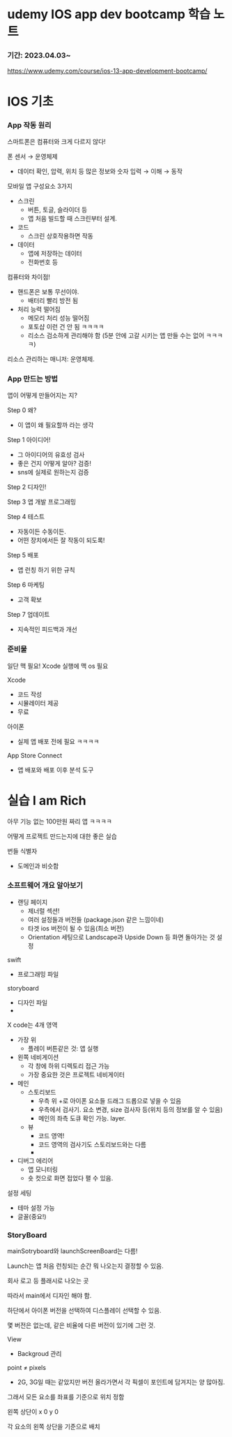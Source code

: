 # udemy IOS app dev bootcamp 학습 노트
### 기간: 2023.04.03~
https://www.udemy.com/course/ios-13-app-development-bootcamp/
 
 
# IOS 기초

### App 작동 원리

스마트폰은 컴퓨터와 크게 다르지 않다!

폰 센서 → 운영체제

- 데이터 확인, 압력, 위치 등 많은 정보와 숫자 입력 → 이해 → 동작

모바일 앱 구성요소 3가지

- 스크린
    - 버튼, 토글, 슬라이더 등
    - 앱 처음 빌드할 때 스크린부터 설계.
- 코드
    - 스크린 상호작용하면 작동
- 데이터
    - 앱에 저장하는 데이터
    - 전화번호 등

컴퓨터와 차이점!

- 핸드폰은 보통 무선이야.
    - 배터리 빨리 방전 됨
- 처리 능력 떨어짐
    - 메모리 처리 성능 떨어짐
    - 포토샵 이런 건 안 됨 ㅋㅋㅋㅋ
    - 리소스 검소하게 관리해야 함 (5분 안에 고갈 시키는 앱 만들 수는 없어 ㅋㅋㅋㅋ)

리소스 관리하는 매니저: 운영체제.

### App 만드는 방법

앱이 어떻게 만들어지는 지?

Step 0 왜?

- 이 앱이 왜 필요할까 라는 생각

Step 1 아이디어!

- 그 아이디어의 유효성 검사
- 좋은 건지 어떻게 알아? 검증!
- sns에 실제로 원하는지 검증

Step 2 디자인!

Step 3 앱 개발 프로그래밍

Step 4 테스트

- 자동이든 수동이든.
- 어떤 장치에서든 잘 작동이 되도록!

Step 5 배포

- 앱 런칭 하기 위한 규칙

Step 6 마케팅

- 고객 확보

Step 7 업데이트

- 지속적인 피드백과 개선

### 준비물

일단 맥 필요! Xcode 실행에 맥 os 필요

Xcode

- 코드 작성
- 시뮬레이터 제공
- 무료

아이폰

- 실제 앱 배포 전에 필요 ㅋㅋㅋㅋ

App Store Connect

- 앱 배포와 배포 이후 분석 도구


# 실습 I am Rich

아무 기능 없는 100만원 짜리 앱 ㅋㅋㅋㅋ

어떻게 프로젝트 만드는지에 대한 좋은 실습

번들 식별자

- 도메인과 비슷함

### 소프트웨어 개요 알아보기

- 랜딩 페이지
    - 제너럴 섹션!
    - 여러 설정들과 버전들 (package.json 같은 느낌이네)
    - 타겟 ios 버전이 될 수 있음(최소 버전)
    - Orientation 세팅으로 Landscape과 Upside Down 등 화면 돌아가는 것 설정

swift

- 프로그래밍 파일

storyboard

- 디자인 파일
- 

X code는 4개 영역

- 가장 위
    - 플레이 버튼같은 것: 앱 실행
- 왼쪽 네비게이션
    - 각 창에 하위 디렉토리 접근 가능
    - 가장 중요한 것은 프로젝트 네비게이터
- 메인
    - 스토리보드
        - 우측 위 +로 아이폰 요소들 드래그 드롭으로 넣을 수 있음
        - 우측에서 검사기. 요소 변경, size 검사자 등(위치 등의 정보를 알 수 있음)
        - 메인의 좌측 도큐 확인 가능. layer.
    - 뷰
        - 코드 영역!
        - 코드 영역의 검사기도 스토리보드와는 다름
        - 
- 디버그 에리어
    - 앱 모니터링
    - 숏 컷으로 화면 접었다 펼 수 있음.
    

설정 세팅

- 테마 설정 가능
- 글꼴(중요!)

### StoryBoard

mainSotryboard와 launchScreenBoard는 다름!

Launch는 앱 처음 런칭되는 순간 뭐 나오는지 결정할 수 있음.

회사 로고 등 플래시로 나오는 곳

따라서 main에서 디자인 해야 함.

하단에서 아이폰 버전을 선택하여 디스플레이 선택할 수 있음.

몇 버전은 없는데, 같은 비율에 다른 버전이 있기에 그런 것.

View

- Backgroud 관리

point ≠ pixels

- 2G, 3G일 때는 같았지만 버전 올라가면서 각 픽셀이 포인트에 담겨지는 양 많아짐.

그래서 모든 요소를 좌표를 기준으로 위치 정함

왼쪽 상단이 x 0 y 0

각 요소의 왼쪽 상단을 기준으로 배치
